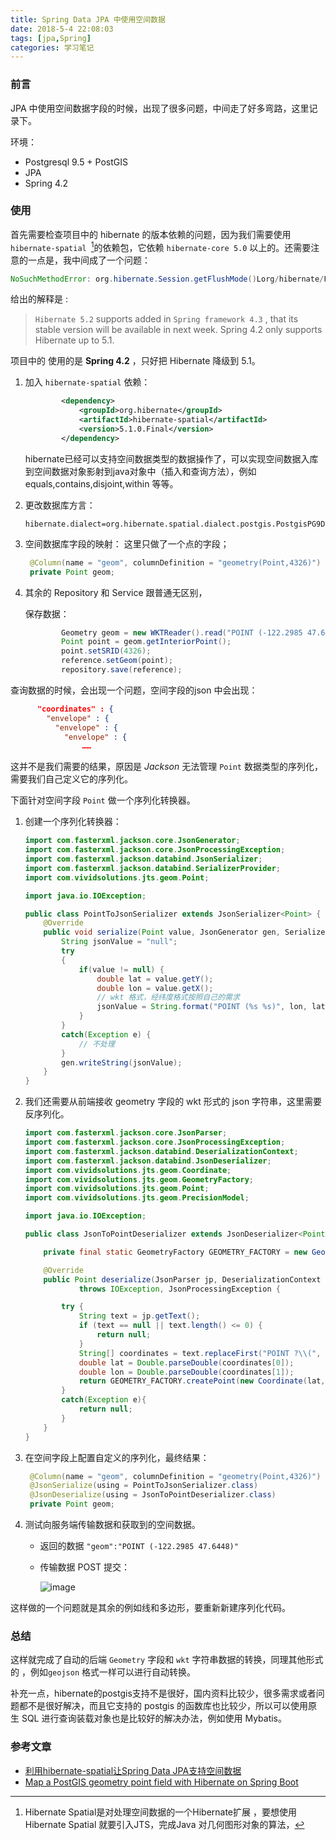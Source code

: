 ```yaml
---
title: Spring Data JPA 中使用空间数据
date: 2018-5-4 22:08:03
tags: [jpa,Spring]
categories: 学习笔记
---
```


### 前言
JPA 中使用空间数据字段的时候，出现了很多问题，中间走了好多弯路，这里记录下。

环境：
* Postgresql 9.5 + PostGIS
* JPA
* Spring 4.2

<!--more-->
### 使用
首先需要检查项目中的 hibernate 的版本依赖的问题，因为我们需要使用 `hibernate-spatial `[^1]的依赖包，它依赖 `hibernate-core 5.0` 以上的。还需要注意的一点是，我中间成了一个问题：

[^1]: Hibernate Spatial是对处理空间数据的一个Hibernate扩展 ，要想使用 Hibernate Spatial  就要引入JTS，完成Java 对几何图形对象的算法，


```java
NoSuchMethodError: org.hibernate.Session.getFlushMode()Lorg/hibernate/FlushMode;
```

给出的解释是 :

> `Hibernate 5.2` supports added in `Spring framework 4.3` , that its stable version will be available in next week. Spring 4.2 only supports Hibernate up to 5.1.

项目中的 使用的是 **Spring 4.2** ，只好把 Hibernate 降级到 5.1。

1. 加入 `hibernate-spatial` 依赖：

   ```xml
           <dependency>
               <groupId>org.hibernate</groupId>
               <artifactId>hibernate-spatial</artifactId>
               <version>5.1.0.Final</version>
           </dependency>
   ```

   hibernate已经可以支持空间数据类型的数据操作了，可以实现空间数据入库到空间数据对象影射到java对象中（插入和查询方法），例如 equals,contains,disjoint,within 等等。

2. 更改数据库方言：

   ```properties
   hibernate.dialect=org.hibernate.spatial.dialect.postgis.PostgisPG9Dialect
   ```

3. 空间数据库字段的映射：
   这里只做了一个点的字段；

   ```java
   	@Column(name = "geom", columnDefinition = "geometry(Point,4326)")
   	private Point geom;
   ```

4. 其余的 Repository 和 Service 跟普通无区别，

   保存数据：

   ```java
           Geometry geom = new WKTReader().read("POINT (-122.2985 47.6448)");
           Point point = geom.getInteriorPoint();
           point.setSRID(4326);
           reference.setGeom(point);
           repository.save(reference);
   ```

查询数据的时候，会出现一个问题，空间字段的json 中会出现：

```json
      "coordinates" : {
        "envelope" : {
          "envelope" : {
            "envelope" : {
                ……
```

这并不是我们需要的结果，原因是 *Jackson* 无法管理 `Point` 数据类型的序列化，需要我们自己定义它的序列化。

下面针对空间字段 `Point` 做一个序列化转换器。

1. 创建一个序列化转换器：

   ```java
   import com.fasterxml.jackson.core.JsonGenerator;
   import com.fasterxml.jackson.core.JsonProcessingException;
   import com.fasterxml.jackson.databind.JsonSerializer;
   import com.fasterxml.jackson.databind.SerializerProvider;
   import com.vividsolutions.jts.geom.Point;

   import java.io.IOException;

   public class PointToJsonSerializer extends JsonSerializer<Point> {
       @Override
       public void serialize(Point value, JsonGenerator gen, SerializerProvider serializers) throws IOException, JsonProcessingException {
           String jsonValue = "null";
           try
           {
               if(value != null) {
                   double lat = value.getY();
                   double lon = value.getX();
                   // wkt 格式，经纬度格式按照自己的需求
                   jsonValue = String.format("POINT (%s %s)", lon, lat);
               }
           }
           catch(Exception e) {
               // 不处理
           }
           gen.writeString(jsonValue);
       }
   }
   ```

2. 我们还需要从前端接收 geometry 字段的 wkt 形式的 json 字符串，这里需要反序列化。

   ```java
   import com.fasterxml.jackson.core.JsonParser;
   import com.fasterxml.jackson.core.JsonProcessingException;
   import com.fasterxml.jackson.databind.DeserializationContext;
   import com.fasterxml.jackson.databind.JsonDeserializer;
   import com.vividsolutions.jts.geom.Coordinate;
   import com.vividsolutions.jts.geom.GeometryFactory;
   import com.vividsolutions.jts.geom.Point;
   import com.vividsolutions.jts.geom.PrecisionModel;

   import java.io.IOException;

   public class JsonToPointDeserializer extends JsonDeserializer<Point> {

       private final static GeometryFactory GEOMETRY_FACTORY = new GeometryFactory(new PrecisionModel(), 4326);

       @Override
       public Point deserialize(JsonParser jp, DeserializationContext ctxt)
               throws IOException, JsonProcessingException {

           try {
               String text = jp.getText();
               if (text == null || text.length() <= 0) {
                   return null;
               }
               String[] coordinates = text.replaceFirst("POINT ?\\(", "").replaceFirst("\\)", "").split(" ");
               double lat = Double.parseDouble(coordinates[0]);
               double lon = Double.parseDouble(coordinates[1]);
               return GEOMETRY_FACTORY.createPoint(new Coordinate(lat, lon));
           }
           catch(Exception e){
               return null;
           }
       }
   }
   ```

3. 在空间字段上配置自定义的序列化，最终结果：

   ```java
   	@Column(name = "geom", columnDefinition = "geometry(Point,4326)")
   	@JsonSerialize(using = PointToJsonSerializer.class)
   	@JsonDeserialize(using = JsonToPointDeserializer.class)
   	private Point geom;
   ```

4. 测试向服务端传输数据和获取到的空间数据。

   * 返回的数据 `"geom":"POINT (-122.2985 47.6448)"`
   * 传输数据 POST 提交：
   
     ![image](https://zqnight.gitee.io/kaimz.github.io/image/hexo/junit-test/2.png)
     

这样做的一个问题就是其余的例如线和多边形，要重新新建序列化代码。

### 总结

这样就完成了自动的后端 `Geometry` 字段和  `wkt` 字符串数据的转换，同理其他形式的 ，例如`geojson` 格式一样可以进行自动转换。

补充一点，hibernate的postgis支持不是很好，国内资料比较少，很多需求或者问题都不是很好解决，而且它支持的 postgis 的函数库也比较少，所以可以使用原生 SQL 进行查询装载对象也是比较好的解决办法，例如使用 Mybatis。

### 参考文章
* [利用hibernate-spatial让Spring Data JPA支持空间数据](http://wiselyman.iteye.com/blog/2381465)
* [Map a PostGIS geometry point field with Hibernate on Spring Boot](https://stackoverflow.com/questions/27624940/map-a-postgis-geometry-point-field-with-hibernate-on-spring-boot)
